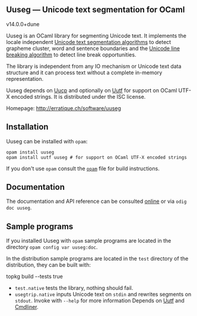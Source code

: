 Uuseg — Unicode text segmentation for OCaml
-------------------------------------------------------------------------------
v14.0.0+dune

Uuseg is an OCaml library for segmenting Unicode text. It implements
the locale independent [Unicode text segmentation algorithms][1] to
detect grapheme cluster, word and sentence boundaries and the
[Unicode line breaking algorithm][2] to detect line break
opportunities.

The library is independent from any IO mechanism or Unicode text data
structure and it can process text without a complete in-memory
representation.

Uuseg depends on [Uucp](http://erratique.ch/software/uucp) and
optionally on [Uutf](http://erratique.ch/software/uutf) for support on
OCaml UTF-X encoded strings. It is distributed under the ISC license.

[1]: http://www.unicode.org/reports/tr29/
[2]: http://www.unicode.org/reports/tr14/

Homepage: http://erratique.ch/software/uuseg  

## Installation

Uuseg can be installed with `opam`:

    opam install uuseg
    opam install uutf uuseg # for support on OCaml UTF-X encoded strings

If you don't use `opam` consult the [`opam`](opam) file for build
instructions.


## Documentation

The documentation and API reference can be consulted [online][doc] or
via `odig doc uuseg`.

[doc]: http://erratique.ch/software/uuseg/doc/


## Sample programs

If you installed Uuseg with `opam` sample programs are located in
the directory `opam config var uuseg:doc`.

In the distribution sample programs are located in the `test`
directory of the distribution, they can be built with:

   topkg build --tests true

- `test.native` tests the library, nothing should fail.
- `usegtrip.native` inputs Unicode text on `stdin` and rewrites
  segments on `stdout`. Invoke with `--help` for more information
  Depends on [Uutf](http://erratique.ch/software/uutf) and
  [Cmdliner](http://erratique.ch/software/cmdliner).
